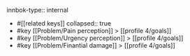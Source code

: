 innbok-type:: internal
- #[[related keys]]
collapsed:: true
- #key [[Problem/Pain perception]] > [[profile 4/goals]]
- #key [[Problem/Urgency perception]] > [[profile 4/goals]]
- #key [[Problem/Finantial damage]] > [[profile 4/goals]]




